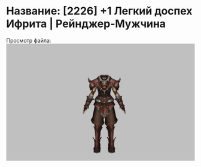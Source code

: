 # Название: [2226] +1 Легкий доспех Ифрита | Рейнджер-Мужчина

Просмотр файла:
![p020020.png](p020020.png)